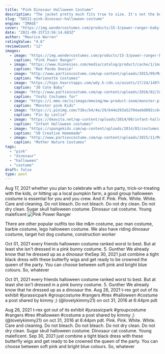 ```yaml
---
title: "Pink Dinosaur Halloween Costume"
description: "The jacket pretty much fits true to size. It's not the best quality but, if you are buying this, you're already aware that it is cheaper than the other grease pink ladies jackets. So it's not as well made. But for a"
slug: "58521-pink-dinosaur-halloween-costume"
engine: "IMAGE"
cover: "https://img.wondercostumes.com/products/15-3/power-ranger-baby-costume.jpg"
date: "2021-09-15T13:56:14.683Z"
author: "Maurice Warren"
ratingValue: "4.6"
reviewCount: "12"
images:
  - image: "https://img.wondercostumes.com/products/15-3/power-ranger-baby-costume.jpg"
    caption: "Pink Power Ranger"
  - image: "https://www.hionesies.com/media/catalog/product/cache/1/image/1000x1000/9df78eab33525d08d6e5fb8d27136e95/b/f/bf0806019.jpg"
    caption: "Red Panda Onesie"
  - image: "http://www.partiescostume.com/wp-content/uploads/2015/09/Marionette-Costume.jpg"
    caption: "Marionette Costumes"
  - image: "https://hips.hearstapps.com/wdy.h-cdn.co/assets/17/24/1497469285-baby-groot.jpg?crop=1.0xw:1xh;center,top&resize=768:*"
    caption: "30 Cute Baby"
  - image: "http://www.partiescostume.com/wp-content/uploads/2016/02/Infant-Yoshi-Costume.jpg"
    caption: "Yoshi Costumes for"
  - image: "https://i.mmo.cm/is/image/mmoimg/mw-product-zoom/monster-pink-kids-costume--mw-202784-2.jpg"
    caption: "Monster pink Kids"
  - image: "https://i.pinimg.com/736x/b4/4e/29/b44e293a52704aebd092cc640160058b--halloween--costume-halloween.jpg"
    caption: "Pin by Leslie"
  - image: "https://deavita.net/wp-content/uploads/2014/09/infant-halloween-costumes-Mickey-Mouse-kids-babys-costumes.jpg"
    caption: "Infant Halloween costumes"
  - image: "https://spongekids.com/wp-content/uploads/2014/03/costumes-for-kids/53-a-cup-of-hot-chocolate.jpg"
    caption: "50 Creative Homemade"
  - image: "http://www.partiescostume.com/wp-content/uploads/2015/11/Mother-Nature-Costume-Ideas.jpg"
    caption: "Mother Nature Costumes"
tags:
  - "pink"
  - "dinosaur"
  - "halloween"
  - "costume"
draft: false
type: post
---
```


Aug 17, 2021 whether you plan to celebrate with a fun party, trick-or-treating with the kids, or hitting up a local pumpkin farm, a good group halloween costume is essential for you and you crew. And if. Pink. Pink. White. White. Care and cleaning. Do not bleach. Do not bleach. Do not dry clean. Do not dry clean.  Sugar skull halloween costume. Dinosaur cat costume. Young maleficent
![Pink Power Ranger](https://img.wondercostumes.com/products/15-3/power-ranger-baby-costume.jpg "Pink Power Ranger")

There are other popular outfits too like m&amp;m costume, pac man costume, barbie costume, lego halloween costume. We also have riding dinosaur costume, target hot dog costume, construction worker
<!--inArticleAds-->

<!--galleryOne-->

Oct 01, 2021 every friends halloween costume ranked worst to best.  But at least she isn't dressed in a pink bunny costume. 5. Gunther We already know that he dressed up as a dinosaur theSep 30, 2021 just combine a tight black dress with these butterfly wigs and get ready to be crowned the queen of the party. You can choose between soft pink and bright blue colours. So, whatever
<!--inArticleAds-->

<!--galleryTwo-->

Oct 01, 2021 every friends halloween costume ranked worst to best.  But at least she isn't dressed in a pink bunny costume. 5. Gunther We already know that he dressed up as a dinosaur the. Aug 26, 2021 t-rex got out of its exhibit #jurassicpark #groupcostume #rangers #trex #halloween #costume a post shared by kimmy ;) (@lovelykimmy21) on oct 31, 2016 at 6:44pm pdt
<!--galleryThree-->

Aug 26, 2021 t-rex got out of its exhibit #jurassicpark #groupcostume #rangers #trex #halloween #costume a post shared by kimmy ;) (@lovelykimmy21) on oct 31, 2016 at 6:44pm pdt. Pink. Pink. White. White. Care and cleaning. Do not bleach. Do not bleach. Do not dry clean. Do not dry clean.  Sugar skull halloween costume. Dinosaur cat costume. Young maleficent. Sep 30, 2021 just combine a tight black dress with these butterfly wigs and get ready to be crowned the queen of the party. You can choose between soft pink and bright blue colours. So, whatever